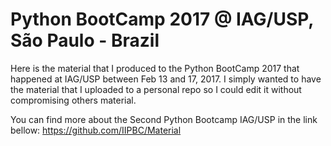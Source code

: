# Python BootCamp 2017 @ IAG/USP, São Paulo - Brazil

Here is the material that I produced to the Python BootCamp 2017 that 
happened at IAG/USP between Feb 13 and 17, 2017. I simply wanted to have the 
material that I uploaded to a personal repo so I could edit it without 
compromising others material. 

You can find more about the Second Python Bootcamp IAG/USP in the link bellow:
https://github.com/IIPBC/Material
